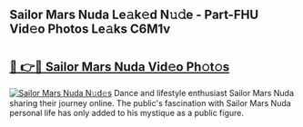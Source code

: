 ## Sailor Mars Nuda Le𝚊k𝚎d N𝚞𝚍e - Part-FHU Vid𝚎o Photos Le𝚊ks C6M1v

# <h2><a href="http://fbeika.evod.top/?m=Sailor+Mars+Nuda">🔗 👉🔴 Sailor Mars Nuda Vid𝚎o Ph𝚘t𝚘s</a></h2>

[![Sailor Mars Nuda N𝚞d𝚎s](https://i.imgur.com/8V9OHl7.gif)](http://fbeika.evod.top/?m=Sailor+Mars+Nuda)
Dance and lifestyle enthusiast Sailor Mars Nuda sharing their journey online. The public's fascination with Sailor Mars Nuda personal life has only added to his mystique as a public figure. 
